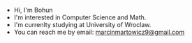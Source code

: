 - Hi, I'm Bohun
- I'm interested in Computer Science and Math.
- I'm currenlty studying at University of Wroclaw.
- You can reach me by email: marcinmartowicz9@gmail.com

<!---
Bohun9/Bohun9 is a ✨ special ✨ repository because its `README.md` (this file) appears on your GitHub profile.
You can click the Preview link to take a look at your changes.
--->
